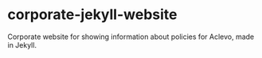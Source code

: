 # corporate-jekyll-website
Corporate website for showing information about policies for Aclevo, made in Jekyll.
